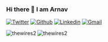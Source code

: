 ### Hi there 👋 I am Arnav

[![Twitter](https://img.shields.io/badge/-Twitter-blue?&logo=Github&logoColor=wh)](https://twitter.com/potatoandchipa)
[![Github](https://img.shields.io/badge/-Github-000?&logo=Github&logoColor=white)](https://github.com/thewires2)
[![Linkedin](https://img.shields.io/badge/-LinkedIn-blue?&logo=Linkedin&logoColor=white)](https://www.linkedin.com/in/arnav-bagchi/)
[![Gmail](https://img.shields.io/badge/-Gmail-c14438?&logo=Gmail&logoColor=white)](mailto:arnavbagchi04@gmail.com)


<img align="left" src="https://github-readme-stats.vercel.app/api/top-langs/?username=thewires2&layout=compact&hide=html&theme=blue-green" alt="thewires2" />

<img align="left" src="https://github-readme-stats.vercel.app/api?username=thewires2&show_icons=true&theme=blue-green" alt="thewires2" />

